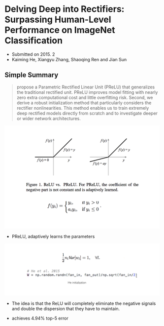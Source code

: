 # Delving Deep into Rectifiers: Surpassing Human-Level Performance on ImageNet Classification

- Submitted on 2015. 2
- Kaiming He, Xiangyu Zhang, Shaoqing Ren and Jian Sun

## Simple Summary

>  propose a Parametric Rectified Linear Unit (PReLU) that generalizes the traditional rectified unit. PReLU improves model fitting with nearly zero extra computational cost and little overfitting risk. Second, we derive a robust initialization method that particularly considers the rectifier nonlinearities. This method enables us to train extremely deep rectified models directly from scratch and to investigate deeper or wider network architectures. 

![images](../images/he_initialization_1.png)

- PReLU, adaptively learns the parameters

![images](../images/he_initialization_2.png)

- The idea is that the ReLU will completely eliminate the negative signals and double the dispersion that they have to maintain.

- achieves 4.94% top-5 error
